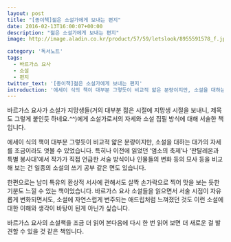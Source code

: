 ```yaml
---
layout: post
title: "[종이책]젊은 소설가에게 보내는 편지"
date: 2016-02-13T16:00:07+00:00
description: "젊은 소설가에게 보내는 편지"
image: http://image.aladin.co.kr/product/57/59/letslook/8955591578_f.jpg

category: '독서노트'  
tags: 
  - 바르가스 요사
  - 소설
  - 편지
twitter_text: '[종이책]젊은 소설가에게 보내는 편지'
introduction: '에세이 식의 책이 대부분 그렇듯이 비교적 얇은 분량이지만, 소설을 대하는 대가의 자세를 조금이라도 엿볼 수 있었습니다.'
---
```


바르가스 요사가 소설가 지망생들(거의 대부분 젊은 시절에 지망생 시절을 보내니, 제목도 그렇게 붙인듯 하네요.^^)에게 소설가로서의 자세와 소설 집필 방식에 대해 서술한 책입니다.

에세이 식의 책이 대부분 그렇듯이 비교적 얇은 분량이지만, 소설을 대하는 대가의 자세를 조금이라도 엿볼 수 있었습니다. 특히나 이전에 읽었던 &#8216;염소의 축제&#8217;나 &#8216;판탈레온과 특별 봉사대&#8217;에서 작가가 직접 언급한 서술 방식이나 인물들의 변화 등의 묘사 등을 비교해 보는 건 일종의 소설의 쓰기 공부 같은 면도 있습니다.

한편으로는 남미 특유의 환상적 서사에 관해서도 살짝 손가락으로 찍어 맛을 보는 듯한 기분도 느낄 수 있는 책이었습니다. 바르가스 요사 소설들을 읽으면서 서술 시점이 자유롭게 변화되면서도, 소설에 자연스럽게 변주되는 애드립처럼 느껴졌던 것도 이런 소설에 대한 이해와 생각이 바탕이 된게 아닌가 싶습니다.

바르가스 요사의 소설책을 조금 더 읽어 본다음에 다시 한 번 읽어 보면 더 새로운 걸 발견할 수 있을 것 같은 책입니다.